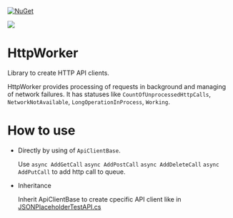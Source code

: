 [![NuGet](http://img.shields.io/nuget/v/HttpWorker.svg)](https://www.nuget.org/packages/HttpWorker/)

![](https://github.com/vpapenko/HttpWorker/workflows/Tests/badge.svg)

# HttpWorker
Library to create HTTP API clients.

HttpWorker provides processing of requests in background and managing of network failures.
It has statuses like `CountOfUnprocessedHttpCalls`, `NetworkNotAvailable`, `LongOperationInProcess`, `Working`.

# How to use
* Directly by using of `ApiClientBase`.

  Use
`async AddGetCall`
`async AddPostCall`
`async AddDeleteCall`
`async AddPutCall`
to add http call to queue.
* Inheritance

  Inherit ApiClientBase to create cpecific API client like in [JSONPlaceholderTestAPI.cs](TestAPI/JSONPlaceholderTestAPI.cs)

